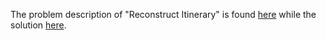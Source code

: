 The problem description of "Reconstruct Itinerary" is found [here](https://leetcode.com/problems/reconstruct-itinerary/description/?envType=daily-question&envId=2023-09-14) while the solution [here]().